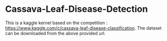 # Cassava-Leaf-Disease-Detection

This is a kaggle kernel based on the competition : https://www.kaggle.com/c/cassava-leaf-disease-classification. The dataset can be downloaded from the above provided url. 
